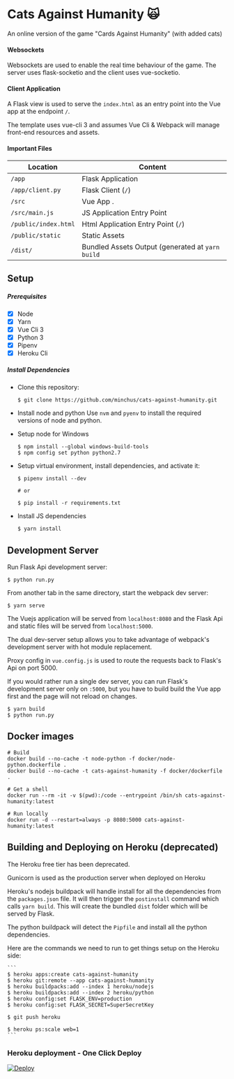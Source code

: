 # Cats Against Humanity 🙀 

An online version of the game "Cards Against Humanity" (with added cats)

#### Websockets

Websockets are used to enable the real time behaviour of the game. The server uses flask-socketio and the client uses vue-socketio.

#### Client Application

A Flask view is used to serve the `index.html` as an entry point into the Vue app at the endpoint `/`.

The template uses vue-cli 3 and assumes Vue Cli & Webpack will manage front-end resources and assets.


#### Important Files

| Location             |  Content                                   |
|----------------------|--------------------------------------------|
| `/app`               | Flask Application                          |
| `/app/client.py`     | Flask Client (`/`)                         |
| `/src`               | Vue App .                                  |
| `/src/main.js`       | JS Application Entry Point                 |
| `/public/index.html` | Html Application Entry Point (`/`)         |
| `/public/static`     | Static Assets                              |
| `/dist/`             | Bundled Assets Output (generated at `yarn build` |


## Setup

##### Prerequisites

- [X] Node
- [X] Yarn
- [X] Vue Cli 3
- [X] Python 3
- [X] Pipenv
- [X] Heroku Cli

##### Install Dependencies

* Clone this repository:
	```
	$ git clone https://github.com/minchus/cats-against-humanity.git
	```

* Install node and python
Use `nvm` and `pyenv` to install the required versions of node and python.
 

* Setup node for Windows
	```
	$ npm install --global windows-build-tools
	$ npm config set python python2.7
	```

* Setup virtual environment, install dependencies, and activate it:
	```
	$ pipenv install --dev

  # or

	$ pip install -r requirements.txt
	```

* Install JS dependencies
	```
	$ yarn install
	```


## Development Server

Run Flask Api development server:
```
$ python run.py
```

From another tab in the same directory, start the webpack dev server:
```
$ yarn serve
```

The Vuejs application will be served from `localhost:8080` and the Flask Api
and static files will be served from `localhost:5000`.

The dual dev-server setup allows you to take advantage of
webpack's development server with hot module replacement.

Proxy config in `vue.config.js` is used to route the requests
back to Flask's Api on port 5000.

If you would rather run a single dev server, you can run Flask's
development server only on `:5000`, but you have to build build the Vue app first
and the page will not reload on changes.
```
$ yarn build
$ python run.py
```

## Docker images
```
# Build
docker build --no-cache -t node-python -f docker/node-python.dockerfile .
docker build --no-cache -t cats-against-humanity -f docker/dockerfile .

# Get a shell
docker run --rm -it -v $(pwd):/code --entrypoint /bin/sh cats-against-humanity:latest

# Run locally
docker run -d --restart=always -p 8080:5000 cats-against-humanity:latest
```

## Building and Deploying on Heroku (deprecated)
The Heroku free tier has been deprecated.

Gunicorn is used as the production server when deployed on Heroku

Heroku's nodejs buildpack will handle install for all the dependencies from the `packages.json` file.
It will then trigger the `postinstall` command which calls `yarn build`.
This will create the bundled `dist` folder which will be served by Flask.

The python buildpack will detect the `Pipfile` and install all the python dependencies.

Here are the commands we need to run to get things setup on the Heroku side:

	```
	$ heroku apps:create cats-against-humanity
	$ heroku git:remote --app cats-against-humanity
	$ heroku buildpacks:add --index 1 heroku/nodejs
	$ heroku buildpacks:add --index 2 heroku/python
	$ heroku config:set FLASK_ENV=production
	$ heroku config:set FLASK_SECRET=SuperSecretKey

	$ git push heroku

	$ heroku ps:scale web=1
	```
### Heroku deployment - One Click Deploy
[![Deploy](https://www.herokucdn.com/deploy/button.svg)](https://heroku.com/deploy?template=https://github.com/minchus/cats-against-humanity)
